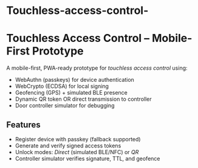 # Touchless-access-control-
# Touchless Access Control – Mobile-First Prototype

A mobile-first, PWA-ready prototype for *touchless access control* using:
- WebAuthn (passkeys) for device authentication
- WebCrypto (ECDSA) for local signing
- Geofencing (GPS) + simulated BLE presence
- Dynamic QR token OR direct transmission to controller
- Door controller simulator for debugging

## Features
- Register device with passkey (fallback supported)
- Generate and verify signed access tokens
- Unlock modes: *Direct* (simulated BLE/NFC) or *QR*
- Controller simulator verifies signature, TTL, and geofence
